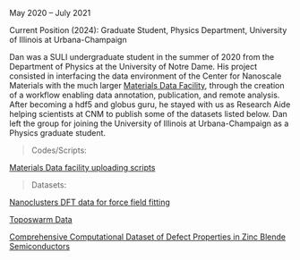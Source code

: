 May 2020 – July 2021

Current Position (2024): Graduate Student, Physics Department, University of Illinois at Urbana-Champaign  <a href="https://www.linkedin.com/in/daniel-palmer-6a8788170/"><i class="fa-brands fa-linkedin-in"></i> </a> 

Dan was a SULI undergraduate student in the summer of 2020 from the Department of Physics at the University of Notre Dame. His project consisted in interfacing the data environment of the Center for Nanoscale Materials with the much larger <a href="https://doi.org/10.1007/s11837-016-2001-3">Materials Data Facility</a>, through the creation of a workflow enabling data annotation, publication, and remote analysis. After becoming a hdf5 and globus guru, he stayed with us as Research Aide helping scientists at CNM to publish some of the datasets listed below.  Dan left the group for joining the University of Illinois at Urbana-Champaign as a Physics graduate student. 

> Codes/Scripts: 

<a href="https://pierretdarancet.github.io/">Materials Data facility uploading scripts</a>

> Datasets: 

<a href="https://doi.org/10.18126/rpik-56t4"> Nanoclusters DFT data for force field fitting </a>

<a href="https://doi.org/10.18126/u1jz-bx0a"> Toposwarm Data</a>

<a href="https://doi.org/10.18126/y54d-s03v"> Comprehensive Computational Dataset of Defect Properties in Zinc Blende Semiconductors</a>
